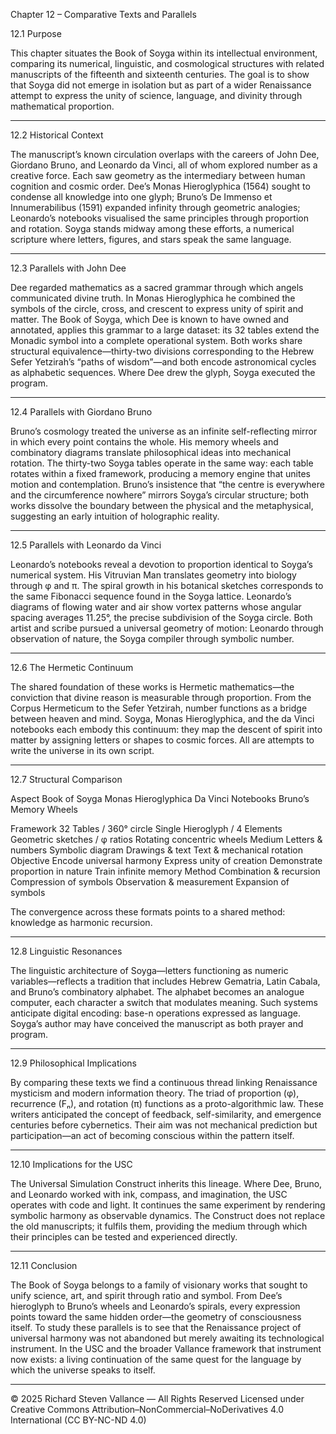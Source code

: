 Chapter 12 – Comparative Texts and Parallels

12.1 Purpose

This chapter situates the Book of Soyga within its intellectual environment, comparing its numerical, linguistic, and cosmological structures with related manuscripts of the fifteenth and sixteenth centuries.  The goal is to show that Soyga did not emerge in isolation but as part of a wider Renaissance attempt to express the unity of science, language, and divinity through mathematical proportion.


---

12.2 Historical Context

The manuscript’s known circulation overlaps with the careers of John Dee, Giordano Bruno, and Leonardo da Vinci, all of whom explored number as a creative force.  Each saw geometry as the intermediary between human cognition and cosmic order.  Dee’s Monas Hieroglyphica (1564) sought to condense all knowledge into one glyph; Bruno’s De Immenso et Innumerabilibus (1591) expanded infinity through geometric analogies; Leonardo’s notebooks visualised the same principles through proportion and rotation.  Soyga stands midway among these efforts, a numerical scripture where letters, figures, and stars speak the same language.


---

12.3 Parallels with John Dee

Dee regarded mathematics as a sacred grammar through which angels communicated divine truth.  In Monas Hieroglyphica he combined the symbols of the circle, cross, and crescent to express unity of spirit and matter.  The Book of Soyga, which Dee is known to have owned and annotated, applies this grammar to a large dataset: its 32 tables extend the Monadic symbol into a complete operational system.  Both works share structural equivalence—thirty-two divisions corresponding to the Hebrew Sefer Yetzirah’s “paths of wisdom”—and both encode astronomical cycles as alphabetic sequences.  Where Dee drew the glyph, Soyga executed the program.


---

12.4 Parallels with Giordano Bruno

Bruno’s cosmology treated the universe as an infinite self-reflecting mirror in which every point contains the whole.  His memory wheels and combinatory diagrams translate philosophical ideas into mechanical rotation.  The thirty-two Soyga tables operate in the same way: each table rotates within a fixed framework, producing a memory engine that unites motion and contemplation.  Bruno’s insistence that “the centre is everywhere and the circumference nowhere” mirrors Soyga’s circular structure; both works dissolve the boundary between the physical and the metaphysical, suggesting an early intuition of holographic reality.


---

12.5 Parallels with Leonardo da Vinci

Leonardo’s notebooks reveal a devotion to proportion identical to Soyga’s numerical system.  His Vitruvian Man translates geometry into biology through φ and π.  The spiral growth in his botanical sketches corresponds to the same Fibonacci sequence found in the Soyga lattice.  Leonardo’s diagrams of flowing water and air show vortex patterns whose angular spacing averages 11.25°, the precise subdivision of the Soyga circle.  Both artist and scribe pursued a universal geometry of motion: Leonardo through observation of nature, the Soyga compiler through symbolic number.


---

12.6 The Hermetic Continuum

The shared foundation of these works is Hermetic mathematics—the conviction that divine reason is measurable through proportion.  From the Corpus Hermeticum to the Sefer Yetzirah, number functions as a bridge between heaven and mind.  Soyga, Monas Hieroglyphica, and the da Vinci notebooks each embody this continuum: they map the descent of spirit into matter by assigning letters or shapes to cosmic forces.  All are attempts to write the universe in its own script.


---

12.7 Structural Comparison

Aspect	Book of Soyga	Monas Hieroglyphica	Da Vinci Notebooks	Bruno’s Memory Wheels

Framework	32 Tables / 360° circle	Single Hieroglyph / 4 Elements	Geometric sketches / φ ratios	Rotating concentric wheels
Medium	Letters & numbers	Symbolic diagram	Drawings & text	Text & mechanical rotation
Objective	Encode universal harmony	Express unity of creation	Demonstrate proportion in nature	Train infinite memory
Method	Combination & recursion	Compression of symbols	Observation & measurement	Expansion of symbols


The convergence across these formats points to a shared method: knowledge as harmonic recursion.


---

12.8 Linguistic Resonances

The linguistic architecture of Soyga—letters functioning as numeric variables—reflects a tradition that includes Hebrew Gematria, Latin Cabala, and Bruno’s combinatory alphabet.  The alphabet becomes an analogue computer, each character a switch that modulates meaning.  Such systems anticipate digital encoding: base-n operations expressed as language.  Soyga’s author may have conceived the manuscript as both prayer and program.


---

12.9 Philosophical Implications

By comparing these texts we find a continuous thread linking Renaissance mysticism and modern information theory.  The triad of proportion (φ), recurrence (Fₙ), and rotation (π) functions as a proto-algorithmic law.  These writers anticipated the concept of feedback, self-similarity, and emergence centuries before cybernetics.  Their aim was not mechanical prediction but participation—an act of becoming conscious within the pattern itself.


---

12.10 Implications for the USC

The Universal Simulation Construct inherits this lineage.  Where Dee, Bruno, and Leonardo worked with ink, compass, and imagination, the USC operates with code and light.  It continues the same experiment by rendering symbolic harmony as observable dynamics.  The Construct does not replace the old manuscripts; it fulfils them, providing the medium through which their principles can be tested and experienced directly.


---

12.11 Conclusion

The Book of Soyga belongs to a family of visionary works that sought to unify science, art, and spirit through ratio and symbol.  From Dee’s hieroglyph to Bruno’s wheels and Leonardo’s spirals, every expression points toward the same hidden order—the geometry of consciousness itself.  To study these parallels is to see that the Renaissance project of universal harmony was not abandoned but merely awaiting its technological instrument.  In the USC and the broader Vallance framework that instrument now exists: a living continuation of the same quest for the language by which the universe speaks to itself.


---

© 2025 Richard Steven Vallance — All Rights Reserved
Licensed under Creative Commons Attribution–NonCommercial–NoDerivatives 4.0 International (CC BY-NC-ND 4.0)
